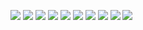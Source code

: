![](/OASMSdocImg/OASMS_page-0001.jpg)
![](/OASMSdocImg/OASMS_page-0002.jpg)
![](/OASMSdocImg/OASMS_page-0003.jpg)
![](/OASMSdocImg/OASMS_page-0004.jpg)
![](/OASMSdocImg/OASMS_page-0005.jpg)
![](/OASMSdocImg/OASMS_page-0006.jpg)
![](/OASMSdocImg/OASMS_page-0007.jpg)
![](/OASMSdocImg/OASMS_page-0008.jpg)
![](/OASMSdocImg/OASMS_page-0009.jpg)
![](/OASMSdocImg/OASMS_page-0010.jpg)
